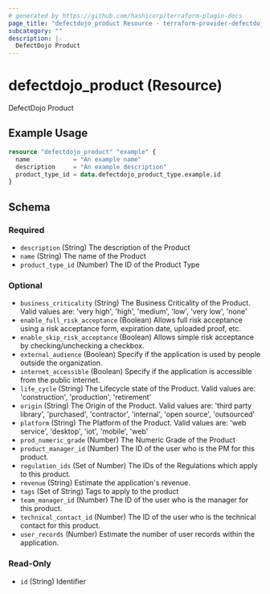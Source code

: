 ```yaml
---
# generated by https://github.com/hashicorp/terraform-plugin-docs
page_title: "defectdojo_product Resource - terraform-provider-defectdojo"
subcategory: ""
description: |-
  DefectDojo Product
---
```


# defectdojo_product (Resource)

DefectDojo Product

## Example Usage

```terraform
resource "defectdojo_product" "example" {
  name            = "An example name"
  description     = "An example description"
  product_type_id = data.defectdojo_product_type.example.id
}
```

<!-- schema generated by tfplugindocs -->
## Schema

### Required

- `description` (String) The description of the Product
- `name` (String) The name of the Product
- `product_type_id` (Number) The ID of the Product Type

### Optional

- `business_criticality` (String) The Business Criticality of the Product. Valid values are: 'very high', 'high', 'medium', 'low', 'very low', 'none'
- `enable_full_risk_acceptance` (Boolean) Allows full risk acceptance using a risk acceptance form, expiration date, uploaded proof, etc.
- `enable_skip_risk_acceptance` (Boolean) Allows simple risk acceptance by checking/unchecking a checkbox.
- `external_audience` (Boolean) Specify if the application is used by people outside the organization.
- `internet_accessible` (Boolean) Specify if the application is accessible from the public internet.
- `life_cycle` (String) The Lifecycle state of the Product. Valid values are: 'construction', 'production', 'retirement'
- `origin` (String) The Origin of the Product. Valid values are: 'third party library', 'purchased', 'contractor', 'internal', 'open source', 'outsourced'
- `platform` (String) The Platform of the Product. Valid values are: 'web service', 'desktop', 'iot', 'mobile', 'web'
- `prod_numeric_grade` (Number) The Numeric Grade of the Product
- `product_manager_id` (Number) The ID of the user who is the PM for this product.
- `regulation_ids` (Set of Number) The IDs of the Regulations which apply to this product.
- `revenue` (String) Estimate the application's revenue.
- `tags` (Set of String) Tags to apply to the product
- `team_manager_id` (Number) The ID of the user who is the manager for this product.
- `technical_contact_id` (Number) The ID of the user who is the technical contact for this product.
- `user_records` (Number) Estimate the number of user records within the application.

### Read-Only

- `id` (String) Identifier


